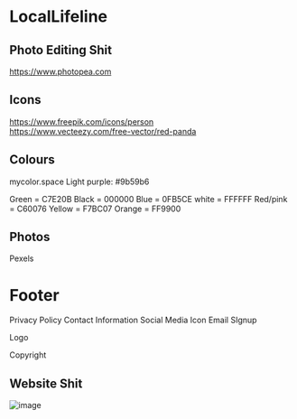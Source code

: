 # LocalLifeline

## Photo Editing Shit

https://www.photopea.com

## Icons

https://www.freepik.com/icons/person <br>
https://www.vecteezy.com/free-vector/red-panda

## Colours

mycolor.space
Light purple: #9b59b6

Green =  C7E20B
Black = 000000
Blue = 0FB5CE
white = FFFFFF
Red/pink = C60076
Yellow = F7BC07
Orange = FF9900

## Photos

Pexels

# Footer
Privacy Policy
Contact Information
Social Media Icon
Email SIgnup

Logo

Copyright

## Website Shit

![image](https://github.com/Zaheer-Emeran/Project_Assets/assets/162816701/7e63a8e9-d340-4a4e-be0e-bdb4bc823dda)
